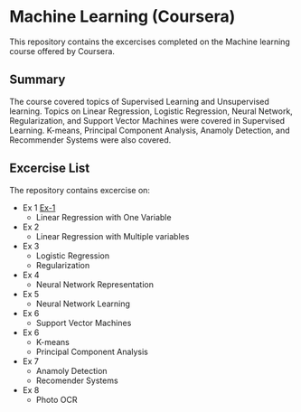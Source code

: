 # Machine Learning (Coursera)
This repository contains the excercises completed on the Machine learning course offered by Coursera. 

## Summary
The course covered topics of Supervised Learning and Unsupervised learning. Topics on Linear Regression, Logistic Regression, Neural Network, Regularization, and Support Vector Machines were covered in Supervised Learning. K-means, Principal Component Analysis, Anamoly Detection, and Recommender Systems were also covered.
	
## Excercise List
The repository contains excercise on:
* Ex 1 [Ex-1](/ex1/)
	- Linear Regression with One Variable
* Ex 2
	- Linear Regression with Multiple variables
* Ex 3
	- Logistic Regression
	- Regularization
* Ex 4
	- Neural Network Representation
* Ex 5
	- Neural Network Learning
* Ex 6 
	- Support Vector Machines
* Ex 6
	- K-means
 	- Principal Component Analysis
* Ex 7
	- Anamoly Detection
	- Recomender Systems
* Ex 8
	- Photo OCR
